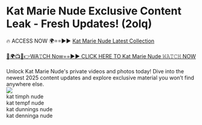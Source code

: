 # Kat Marie Nude Exclusive Content Leak - Fresh Updates! (2olq)

🔥 ACCESS NOW 🌍==►► <a href="https://tinyurl.com/2mz8nhtm" rel="nofollow">Kat Marie Nude Latest Collection</a>
<br><br>
[🔴🌍📺📱👉WA𝚃CH Now==►► CLICK HERE TO Kat Marie Nude 𝚆𝙰𝚃𝙲𝙷 NOW](https://tinyurl.com/2mz8nhtm)
<br><br>
Unlock Kat Marie Nude's private videos and photos today! Dive into the newest 2025 content updates and explore exclusive material you won’t find anywhere else.
<br>
<a href="https://tinyurl.com/2mz8nhtm" rel="nofollow" data-target="animated-image.originalLink"><img src="https://camo.githubusercontent.com/8a4f000d20f83aca3bf7ec5f350d767afa0574a8a352519fd8cfa583a6f93a33/68747470733a2f2f692e696d6775722e636f6d2f644a486b345a712e676966" data-canonical-src="https://i.imgur.com/dJHk4Zq.gif" style="max-width: 100%; display: inline-block;" data-target="animated-image.originalImage"></a>
<br>
kat timph nude<br>
kat tempf nude<br>
kat dunnings nude<br>
kat denninga nude